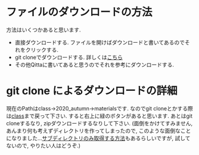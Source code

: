 # ファイルのダウンロードの方法

方法はいくつかあると思います.
- 直接ダウンロードする. ファイルを開けばダウンロードと書いてあるのでそれをクリックする.
- git cloneでダウンロードする.
詳しくは[こちら](http://www.humblesoft.com/wiki/?GitHubからダウンロードする方法)
- その他Qittaに書いてあると思うのでそれを参考にダウンロードする.

# git clone によるダウンロードの詳細
現在のPathはclass->2020_autumn->materialsです.
なのでgit cloneとかする際は[class](https://github.com/masataka123/class)まで戻って下さい.
すると右上に緑のボタンがあると思います.
あとはgit cloneするなり, zipダウンロードするなりして下さい.
(面倒をかけてすみません, あんまり何も考えずディレクトリを作ってしまったので, このような面倒なことになりました...[サブディレクトリのみ取得する方法](https://qiita.com/ponsuke0531/items/1e0ab0d6845ec93a0dc0)もあるらしいですが, 試してないので, やりたい人はどうぞ.)